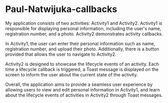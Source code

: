 # Paul-Natwijuka-callbacks
My application consists of two activities: Activity1 and Activity2. Activity1 is responsible for displaying personal information, including the user's name, registration number, and a photo. Activity2 demonstrates activity callbacks.

In Activity1, the user can enter their personal information such as name, registration number, and upload their photo. Additionally, there is a button provided that allows the user to navigate to Activity2.

Activity2 is designed to showcase the lifecycle events of an activity. Each time a lifecycle callback is triggered, a Toast message is displayed on the screen to inform the user about the current state of the activity.

Overall, the application aims to provide a seamless user experience by allowing users to view and edit personal information in Activity1, and learn about the lifecycle events of activities in Activity2 through Toast messages.
